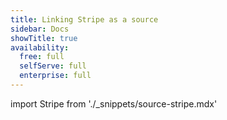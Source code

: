```yaml
---
title: Linking Stripe as a source
sidebar: Docs
showTitle: true
availability:
  free: full
  selfServe: full
  enterprise: full
---
```


import Stripe from './_snippets/source-stripe.mdx'

<Stripe />